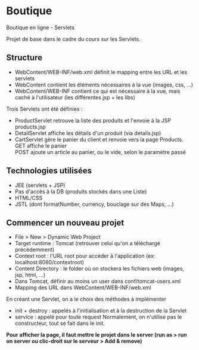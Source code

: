 # Boutique
Boutique en ligne - Servlets

Projet de base dans le cadre du cours sur les Servlets. 
## Structure

* WebContent/WEB-INF/web.xml définit le mapping entre les URL et les servlets
* WebContent contient les éléments nécessaires à la vue (images, css, ...)
* WebContent/WEB-INF contient ce qui est nécessaire à la vue, mais caché à l'utilisateur (les différentes jsp + les libs)

Trois Servlets ont été définies :
* ProductServlet retrouve la liste des produits et l'envoie à la JSP products.jsp
* DetailServlet affiche les détails d'un produit (via details.jsp)
* CartServlet gère le panier du client et renvoie vers la page Products.  
GET affiche le panier  
POST ajoute un article au panier, ou le vide, selon le paramètre passé

## Technologies utilisées

* JEE (servlets + JSP)
* Pas d'accès à la DB (produits stockés dans une Liste)
* HTML/CSS
* JSTL (dont formatNumber, currency, bouclage sur des Maps, ...)

## Commencer un nouveau projet
* File > New > Dynamic Web Project
* Target runtime : Tomcat (retrouver celui qu'on a téléchargé précédemment)
* Context root : l'URL root pour accéder à l'application (ex: localhost:8080/contextroot)
* Content Directory : le folder où on stockera les fichiers web (images, jsp, html, ...)
* Dans Tomcat, définir au moins un user dans conf/tomcat-users.xml
* Mapping des URL dans WebContent/WEB-INF/web.xml

En créant une Servlet, on a le choix des méthodes à implémenter
* init + destroy : appelés à l'initialisation et à la destruction de la Servlet
* service : appelé pour toute request
Normalement, on n'utilise pas le constructeur, tout se fait dans le init.

**Pour afficher la page, il faut mettre le projet dans le server (run as > run on server ou clic-droit sur le serveur > Add & remove)**  
